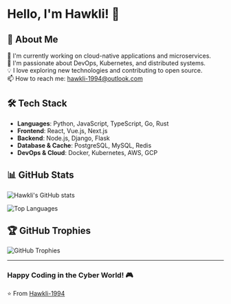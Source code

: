 # Hello, I'm Hawkli! 👋

## 🚀 About Me
🔭 I'm currently working on cloud-native applications and microservices.  
🌱 I'm passionate about DevOps, Kubernetes, and distributed systems.  
💡 I love exploring new technologies and contributing to open source.  
📫 How to reach me: [hawkli-1994@outlook.com](mailto:hawkli-1994@outlook.com)

## 🛠️ Tech Stack
- **Languages**: Python, JavaScript, TypeScript, Go, Rust
- **Frontend**: React, Vue.js, Next.js
- **Backend**: Node.js, Django, Flask
- **Database & Cache**: PostgreSQL, MySQL, Redis
- **DevOps & Cloud**: Docker, Kubernetes, AWS, GCP

## 📊 GitHub Stats
![Hawkli's GitHub stats](https://github-readme-stats.vercel.app/api?username=hawkli-1994&show_icons=true&theme=dark&hide_border=true&title_color=FFD700&icon_color=FF4500&text_color=FFD700&bg_color=000000)

![Top Languages](https://github-readme-stats.vercel.app/api/top-langs/?username=hawkli-1994&layout=compact&theme=dark&hide_border=true&title_color=FFD700&text_color=FFD700&bg_color=000000)

## 🏆 GitHub Trophies
![GitHub Trophies](https://github-profile-trophy.vercel.app/?username=hawkli-1994&theme=darkhub&no-frame=true&column=3&color=FFD700&background=000000)

---

### Happy Coding in the Cyber World! 🎮
⭐️ From [Hawkli-1994](https://github.com/hawkli-1994)
